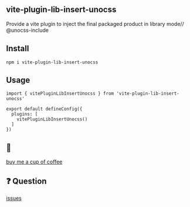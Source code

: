 ## vite-plugin-lib-insert-unocss
Provide a vite plugin to inject the final packaged product in library mode// @unocss-include

## Install
```
npm i vite-plugin-lib-insert-unocss
```

## Usage
```
import { vitePluginLibInsertUnocss } from 'vite-plugin-lib-insert-unocss'

export default defineConfig({
  plugins: [
    vitePluginLibInsertUnocss()
  ]
})

```

## :tea: 
[buy me a cup of coffee](https://github.com/Simon-He95/sponsor)



## :question: Question
[issues](https://github.com/Simon-He95/vite-plugin-lib-insert-unocss/issues)
